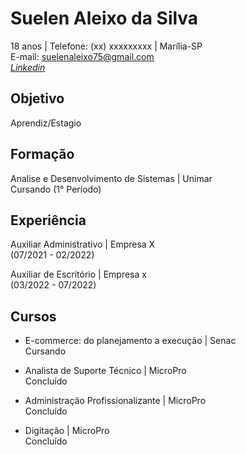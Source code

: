 # Suelen Aleixo da Silva 
18 anos | Telefone: (xx) xxxxxxxxx | Marília-SP <br>
E-mail: suelenaleixo75@gmail.com <br>
[_Linkedin_](https://www.linkedin.com/in/suelen-da-silva-14b823206/)


##  Objetivo
Aprendiz/Estagio

##  Formação
Analise e Desenvolvimento de Sistemas | Unimar <br>
Cursando (1° Período)

##  Experiência 
Auxiliar Administrativo | Empresa X <br>
(07/2021 - 02/2022)

Auxiliar de Escritório | Empresa x <br>
(03/2022 - 07/2022)

##  Cursos 
- E-commerce: do planejamento a execução | Senac <br>
Cursando

- Analista de Suporte Técnico | MicroPro <br>
Concluído 

- Administração Profissionalizante | MicroPro <br>
Concluído 

- Digitação | MicroPro <br>
Concluído 
